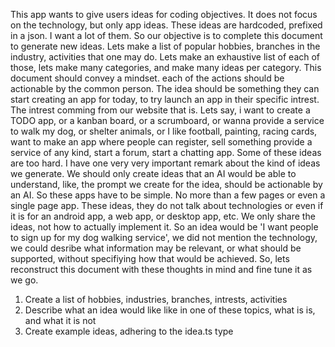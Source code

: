 This app wants to give users ideas for coding objectives. It does not focus on the technology, but only app ideas. 
These ideas are hardcoded, prefixed in a json. I want a lot of them. So our objective is to complete this document to generate new ideas. Lets make a list of popular hobbies, branches in the industry, activities that one may do. Lets make an exhaustive list of each of those, lets make many categories, and make many ideas per category. This document should convey a mindset. each of the actions should be actionable by the common person. The idea should be something they can start creating an app for today, to try launch an app in their specific intrest. The intrest comming from our website that is. Lets say, i want to create a TODO app, or a kanban board, or a scrumboard, or wanna provide a service to walk my dog, or shelter animals, or I like football, painting, racing cards, want to make an app where people can register, sell something provide a service of any kind, start a forum, start a chatting app. Some of these ideas are too hard. I have one very very important remark about the kind of ideas we generate. We should only create ideas that an AI would be able to understand, like, the prompt we create for the idea, should be actionable by an AI. So these apps have to be simple. No more than a few pages or even a single page app. These ideas, they do not talk about technologies or even if it is for an android app, a web app, or desktop app, etc. We only share the ideas, not how to actually implement it. So an idea would be 'I want people to sign up for my dog walking service', we did not mention the technology, we could desribe what information may be relevant, or what should be supported, without specifiying how that would be achieved. So, lets reconstruct this document with these thoughts in mind and fine tune it as we go.

1. Create a list of hobbies, industries, branches, intrests, activities
2. Describe what an idea would like like in one of these topics, what is is, and what it is not
3. Create example ideas, adhering to the idea.ts type